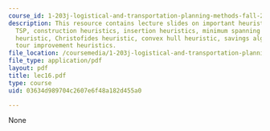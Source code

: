 ```yaml
---
course_id: 1-203j-logistical-and-transportation-planning-methods-fall-2006
description: This resource contains lecture slides on important heuristics for the
  TSP, construction heuristics, insertion heuristics, minimum spanning tree (MST)
  heuristic, Christofides heuristic, convex hull heuristic, savings algorithm, and
  tour improvement heuristics.
file_location: /coursemedia/1-203j-logistical-and-transportation-planning-methods-fall-2006/03634d989704c2607e6f48a182d455a0_lec16.pdf
file_type: application/pdf
layout: pdf
title: lec16.pdf
type: course
uid: 03634d989704c2607e6f48a182d455a0

---
```

None